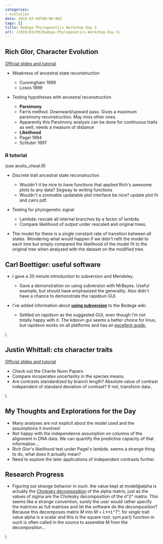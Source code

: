 ```yaml
---
categories:
- evolution
date: 2010-03-09T00:00:00Z
tags: []
title: Bodega Phylogenetics Workshop Day 3
url: /2010/03/09/Bodega-Phylogenetics-Workshop-Day-3/
---
```


Rich Glor, Character Evolution
------------------------------

[Official slides and
tutorial](http://bodegaphylo.wikispot.org/Discrete_Character_Evolution_%28Glor%29_2010 "http://bodegaphylo.wikispot.org/Discrete_Character_Evolution_%28Glor%29_2010")

-   Weakness of ancestral state reconstruction
    -   Cunningham 1999
    -   Losos 1999

-   Testing hypotheses with ancestral reconstruction
    -   **Parsimony**
    -   Farris method. Downward/upward pass. Gives a maximum parsimony
        reconstruction. May miss other ones.
    -   Apparently this Parsimony analysis can be done for continuous
        traits as well, needs a measure of distance
    -   **Likelihood**
    -   Pagel 1994
    -   Schluter 1997

### R tutorial

(see anolis\_cheat.R)

-   Discrete trait ancestral state reconstruction
    -   Wouldn't it be nice to have functions that applied Rich's
        awesome plots to any data? Segway to writing functions
    -   Wouldn't a zoomable updatable plot interface be nice? update
        plot fn and cairo pdf.

-   Testing for phylogenetic signal
    -   Lambda: rescale all internal branches by a factor of lambda.
    -   Compare likelihood of output under rescaled and original trees.

-   The model for these is a single constant rate of transition between
    all states. Wondering what would happen if we didn't refit the model
    to each tree but simply compared the likelihood of the model fit to
    the original tree when analyzed with the dataset on the modified
    tree.

Carl Boettiger: useful software
-------------------------------

-   I gave a 20 minute introduction to subversion and Mendeley.
    -   Gave a demonstration on using subversion with MrBayes. Useful
        example, but should have emphasized the generality. Also didn't
        have a chance to demonstrate the rapidsvn GUI.

-   I've added information about **[using
    subversion](http://bodegaphylo.wikispot.org/Version_Management "http://bodegaphylo.wikispot.org/Version_Management")**
    to the Bodega wiki.
    -   Settled on rapidsvn as the suggested GUI, even though I'm not
        totally happy with it. The kdesvn gui seems a better choice for
        linux, but rapidsvn works on all platforms and has an [excellent
        guide.](http://www.rapidsvn.org/index.php/Main_Page "http://www.rapidsvn.org/index.php/Main_Page")

\

Justin Whittall: cts character traits
-------------------------------------

[Official slides and
tutorial](http://bodegaphylo.wikispot.org/Continuous_Character_Evolution_%28Whittall%29_2010 "http://bodegaphylo.wikispot.org/Continuous_Character_Evolution_%28Whittall%29_2010")

-   Check out the Charlie Nunn Papers.
-   Compare incoperates uncertainty in the species means.
-   Are contrasts standardized by branch length? Absolute value of
    contrast independent of standard deviation of contrast? If not,
    transform data..

\

My Thoughts and Explorations for the Day
----------------------------------------

-   Many analyses are not explicit about the model used and the
    assumptions it involves!
-   Not happy with the independence assumption on columns of the
    alignment in DNA data. We can quantify the predictive capacity of
    that information...
-   Rich Glor's likelihood test under Pagel's lambda. seems a strange
    thing to do, what does it actually mean?
-   Need to explore the later applications of independent contrasts
    further.

Research Progress
-----------------

-   Figuring out strange behavior in ouch. the value kept at model@alpha
    is actually the [Cholesky
    decomposition](http://en.wikipedia.org/wiki/Cholesky_decomposition "http://en.wikipedia.org/wiki/Cholesky_decomposition")
    of the alpha matrix, just as the values of sigma are the Cholesky
    decomposition of the σ^2^ matrix. This seems like a strange
    convention, surely the user would rather specify the matrices as
    full matrices and let the software do the decomposition? Because
    this decomposes matrix *M* into *M* = *L**L*^*T*^, for single trait
    value alpha is a scalar and this is the square root. sym.par()
    function in ouch is often called in the source to assemble M from
    the decomposition...

\

